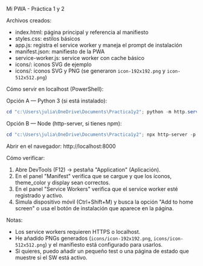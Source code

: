 Mi PWA - Práctica 1 y 2

Archivos creados:
- index.html: página principal y referencia al manifiesto
- styles.css: estilos básicos
- app.js: registra el service worker y maneja el prompt de instalación
- manifest.json: manifiesto de la PWA
- service-worker.js: service worker con cache básico
- icons/: iconos SVG de ejemplo
- icons/: iconos SVG y PNG (se generaron `icon-192x192.png` y `icon-512x512.png`)

Cómo servir en localhost (PowerShell):

Opción A — Python 3 (si está instalado):

```powershell
cd "c:\Users\julia\OneDrive\Documents\Practica1y2"; python -m http.server 8000
```

Opción B — Node (http-server, si tienes npm):

```powershell
cd "c:\Users\julia\OneDrive\Documents\Practica1y2"; npx http-server -p 8000
```

Abrir en el navegador: http://localhost:8000

Cómo verificar:
1. Abre DevTools (F12) → pestaña "Application" (Aplicación).
2. En el panel "Manifest" verifica que se cargue y que los íconos, theme_color y display sean correctos.
3. En el panel "Service Workers" verifica que el service worker esté registrado y activo.
4. Simula dispositivo móvil (Ctrl+Shift+M) y busca la opción "Add to home screen" o usa el botón de instalación que aparece en la página.

Notas:
- Los service workers requieren HTTPS o localhost.
 - He añadido PNGs generados (`icons/icon-192x192.png`, `icons/icon-512x512.png`) y el manifiesto está configurado para usarlos.
- Si quieres, puedo añadir un pequeño test o una página de estado que muestre si el SW está activo.
